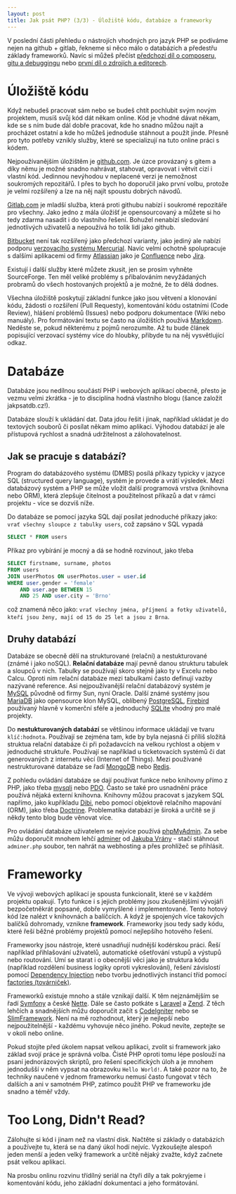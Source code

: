 ```yaml
---
layout: post
title: Jak psát PHP? (3/3) - Úložiště kódu, databáze a frameworky
---
```


V poslední části přehledu o nástrojích vhodných pro jazyk PHP se podíváme nejen na github + gitlab, řekneme si něco málo o databázích a předestřu základy frameworků. Navíc si můžeš přečíst [předchozí díl o composeru, gitu a debuggingu](http://jakpsatphp.cz/Jak-psat-php-Zavislosti+verzovaci-systemy+debugging/) nebo [první díl o zdrojích a editorech](http://jakpsatphp.cz/Jak-psat-php-Zdroje-znalosti+vyvojove-prostredi/). 

# Úložiště kódu
Když nebudeš pracovat sám nebo se budeš chtít pochlubit svým novým projektem, musíš svůj kód dát někam online. Kód je vhodné dávat někam, kde se s ním bude dál dobře pracovat, kde ho snadno můžou najít a procházet ostatní a kde ho můžeš jednoduše stáhnout a použít jinde. Přesně pro tyto potřeby vznikly služby, které se specializují na tuto online práci s kódem. 

Nejpoužívanějším úložištěm je [github.com](https://github.com). Je úzce provázaný s gitem a díky němu je možné snadno nahrávat, stahovat, opravovat i větvit cizí i vlastní kód. Jedinnou nevýhodou v neplacené verzi je nemožnost soukromých repozitářů. I přes to bych ho doporučil jako první volbu, protože je velmi rozšířený a lze na něj najít spoustu dobrých návodů. 

[Gitlab.com](https://about.gitlab.com/) je mladší služba, která proti githubu nabízí i soukromé repozitáře pro všechny. Jako jedno z mála úložišť je opensourcovaný a můžete si ho tedy zdarma nasadit i do vlastního řešení. Bohužel nenabízí sledování jednotlivých uživatelů a nepoužívá ho tolik lidí jako github. 

[Bitbucket](https://bitbucket.org/) není tak rozšířený jako předchozí varianty, jako jediný ale nabízí podporu [verzovacího systému Mercurial](https://www.mercurial-scm.org/). Navíc velmi ochotně spolupracuje s dalšími aplikacemi od firmy [Atlassian](https://www.atlassian.com/) jako je [Confluence](https://www.atlassian.com/software/confluence) nebo [Jira](https://www.atlassian.com/software/jira). 

Existují i další služby které můžete zkusit, jen se prosím vyhněte SourceForge. Ten měl veliké problémy s přibalováním nevyžádaných probramů do všech hostovaných projektů a je možné, že to dělá dodnes. 

Všechna úložiště poskytují základní funkce jako jsou větvení a klonování kódu, žádosti o rozšíření (Pull Requesty), komentování kódu ostatními (Code Review), hlášení problémů (Issues) nebo podporu dokumentace (Wiki nebo manuály). Pro formátování textu se často na úložištích používá [Markdown](https://cs.wikipedia.org/wiki/Markdown). Neděste se, pokud některému z pojmů nerozumíte. Až tu bude článek popisující verzovací systémy více do hloubky, přibyde tu na něj vysvětlující odkaz. 

# Databáze
Databáze jsou nedílnou součástí PHP i webových aplikací obecně, přesto je vezmu velmi zkrátka - je to disciplína hodná vlastního blogu (šance založit jakpsatdb.cz!). 

Databáze slouží k ukládání dat. Data jdou řešit i jinak, například ukládat je do textových souborů či posílat někam mimo aplikaci. Výhodou databází je ale přístupová rychlost a snadná udržitelnost a zálohovatelnost. 

## Jak se pracuje s databází? 
Program do databázového systému (DMBS) posílá příkazy typicky v jazyce SQL (structured query language), systém je provede a vrátí výsledek. Mezi databázový systém a PHP se může vložit další programová vrstva (knihovna nebo ORM), která zlepšuje čitelnost a použitelnost příkazů a dat v rámci projektu - více se dozvíš níže. 

Do databáze se pomocí jazyka SQL dají posílat jednoduché příkazy jako: `vrať všechny sloupce z tabulky users`, což zapsáno v SQL vypadá 

```sql
SELECT * FROM users
```

Příkaz pro vybírání je mocný a dá se hodně rozvinout, jako třeba 

```sql
SELECT firstname, surname, photos 
FROM users 
JOIN userPhotos ON userPhotos.user = user.id 
WHERE user.gender = 'female' 
	AND user.age BETWEEN 15 
	AND 25 AND user.city = 'Brno'
```

což znamená něco jako: `vrať všechny jména, příjmení a fotky uživatelů, kteří jsou ženy, mají od 15 do 25 let a jsou z Brna`. 

## Druhy databází
Databáze se obecně dělí na strukturované (relační) a nestukturované (známé i jako noSQL). **Relační databáze** mají pevně danou strukturu tabulek a sloupců v nich. Tabulky se používají skoro stejně jako ty v Excelu nebo Calcu. Oproti nim relační databáze mezi tabulkami často definují vazby nazývané reference. Asi nejpoužívanější relační databázový systém je [MySQL](https://www.mysql.com/) původně od firmy Sun, nyní Oracle. Další známé systémy jsou [MariaDB](https://mariadb.org/) jako opensource klon MySQL, oblíbený [PostgreSQL](https://www.postgresql.org/), [Firebird](http://www.firebirdsql.org/) používaný hlavně v komerční sféře a jednoduchý [SQLite](https://sqlite.org/) vhodný pro malé projekty. 

Do **nestukturovaných databází** se většinou informace ukládají ve tvaru `klíč:hodnota`. Používají se zejména tam, kde by byla nejasná či příliš složitá struktua relační databáze či při požadavcích na velkou rychlost a objem v jednoduché struktuře. Používají se například u ticketovacích systémů či dat generovaných z internetu věcí (Internet of Things). Mezi používané nestrukturované databáze se řadí [MongoDB](https://www.mongodb.com/) nebo [Redis](https://redis.io/). 

Z pohledu ovládání databáze se dají používat funkce nebo knihovny přímo z PHP, jako třeba [mysqli](https://secure.php.net/manual/en/book.mysqli.php) nebo [PDO](http://jecas.cz/pdo). Často se také pro usnadnění práce používá nějaká externí knihovna. Knihovny můžou pracovat s jazykem SQL napřímo, jako kupříkladu [Dibi](https://www.dibiphp.com/), nebo pomocí objektově relačního mapování (ORM), jako třeba [Doctrine](http://www.doctrine-project.org/). Problematika databází je široká a určitě se jí někdy tento blog bude věnovat více. 

Pro ovládání databáze uživatelem se nejvíce používá [phpMyAdmin](https://www.phpmyadmin.net/). Za sebe můžu doporučit mnohem lehčí [adminer](https://www.adminer.org/cs/) od [Jakuba Vrány](https://www.vrana.cz/) - stačí stáhnout `adminer.php` soubor, ten nahrát na webhosting a přes prohlížeč se přihlásit. 

# Frameworky
Ve vývoji webových aplikací je spousta funkcionalit, které se v každém projektu opakují. Tyto funkce i s jejich problémy jsou zkušenějšími vývojáři bezpočetněkrát popsané, dobře vymyšlené i implementované. Tento hotový kód lze nalézt v knihovnách a balíčcích. A když je spojených více takových balíčků dohromady, vznikne **framework**. Frameworky jsou tedy sady kódu, které řeší běžné problémy projektů pomocí nejlepšího hotového řešení. 

Frameworky jsou nástroje, které usnadňují nudnější kodérskou práci. Řeší například přihlašování uživatelů, automatické ošetřování vstupů a výstupů nebo routování. Umí se starat i o obecnější věci jako je struktura kódu (například rozdělení business logiky oproti vykreslování), řešení závislostí pomocí [Dependency Injection](https://cs.wikipedia.org/wiki/Vkl%C3%A1d%C3%A1n%C3%AD_z%C3%A1vislost%C3%AD) nebo tvorbu jednotlivých instancí tříd pomocí [factories (továrniček)](http://coderoncode.com/design-patterns/programming/php/coding/development/2014/01/19/design-patterns-php-factories.html). 

Frameworků existuje mnoho a stále vznikají další. K těm nejznámějším se řadí [Symfony](https://symfony.com/) a české [Nette](https://nette.org/). Dále se často potkáte s [Laravel](https://laravel.com/) a [Zend](https://framework.zend.com/). Z těch lehčích a snadnějších můžu doporučit začít s [CodeIgniter](https://www.codeigniter.com/) nebo se [SlimFramework](https://www.slimframework.com/). Není na mě rozhodnout, který je nejlepší nebo nejpoužitelnější - každému vyhovuje něco jiného. Pokud nevíte, zeptejte se v okolí nebo online. 

Pokud stojíte před úkolem napsat velkou aplikaci, zvolit si framework jako základ svojí práce je správná volba. Čisté PHP oproti tomu lépe poslouží na psaní jednorázových skriptů, pro řešení specifických úloh a je mnohem jednodušší v něm vypsat na obrazovku `Hello World!`. A také pozor na to, že techniky naučené v jednom frameworku nemusí často fungovat v těch dalších a ani v samotném PHP, zatímco použít PHP ve frameworku jde snadno a téměř vždy. 

# Too Long, Didn't Read?
Zálohujte si kód i jinam než na vlastní disk. Načtěte si základy o databázích a používejte tu, která se na daný úkol hodí nejvíc. Vyzkoušejte alespoň jeden menší a jeden velký framework a určitě nějaký zvažte, když začnete psát velkou aplikaci. 

Na prosbu onlinu rozvinu třídílný seriál na čtyři díly a tak pokryjeme i komentování kódu, jeho základní dokumentaci a jeho formátování. 